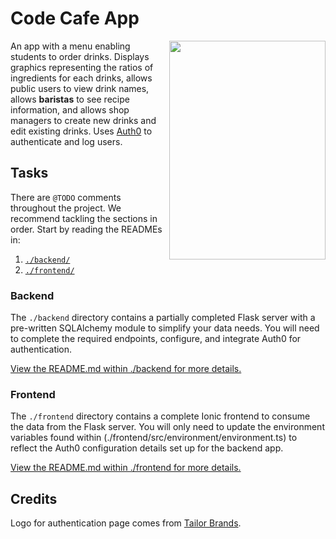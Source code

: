 # Code Cafe App
<img src="https://66.media.tumblr.com/b4597888f3b34bd1f53c1f68a6587b94/0b795c1705c90200-55/s1280x1920/5247dec10643bdf5e1c5b9ba2046bb1743be86d3.png"  width="250" height="350"  align="right">

An app with a menu enabling students to order drinks. Displays graphics representing the ratios of ingredients for each drinks, allows public users to view drink names, allows **baristas** to see recipe information, and allows shop managers to create new drinks and edit existing drinks. Uses <a href="https://auth0.com/">Auth0</a> to authenticate and log users. 



## Tasks

There are `@TODO` comments throughout the project. We recommend tackling the sections in order. Start by reading the READMEs in:

1. [`./backend/`](./backend/README.md)
2. [`./frontend/`](./frontend/README.md)

### Backend

The `./backend` directory contains a partially completed Flask server with a pre-written SQLAlchemy module to simplify your data needs. You will need to complete the required endpoints, configure, and integrate Auth0 for authentication.

[View the README.md within ./backend for more details.](./backend/README.md)

### Frontend

The `./frontend` directory contains a complete Ionic frontend to consume the data from the Flask server. You will only need to update the environment variables found within (./frontend/src/environment/environment.ts) to reflect the Auth0 configuration details set up for the backend app. 

[View the README.md within ./frontend for more details.](./frontend/README.md)

## Credits 
Logo for authentication page comes from <a href="https://www.tailorbrands.com">Tailor Brands</a>. 
